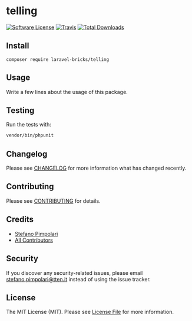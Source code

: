 # telling

[![Software License](https://img.shields.io/badge/license-MIT-brightgreen.svg?style=flat-square)](LICENSE.md)
[![Travis](https://img.shields.io/travis/laravel-bricks/telling.svg?style=flat-square)]()
[![Total Downloads](https://img.shields.io/packagist/dt/laravel-bricks/telling.svg?style=flat-square)](https://packagist.org/packages/laravel-bricks/telling)

## Install
`composer require laravel-bricks/telling`

## Usage
Write a few lines about the usage of this package.

## Testing
Run the tests with:

``` bash
vendor/bin/phpunit
```

## Changelog
Please see [CHANGELOG](CHANGELOG.md) for more information what has changed recently.

## Contributing
Please see [CONTRIBUTING](CONTRIBUTING.md) for details.

## Credits

- [Stefano Pimpolari](https://github.com/bricks)
- [All Contributors](https://github.com/laravel-bricks/telling/contributors)

## Security
If you discover any security-related issues, please email stefano.pimpolari@tten.it instead of using the issue tracker.

## License
The MIT License (MIT). Please see [License File](/LICENSE.md) for more information.